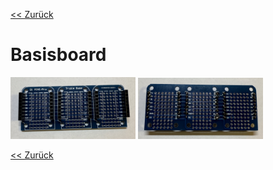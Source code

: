 [<< Zurück](../README.md)

# Basisboard

<img src="Bilder/WEMOS_Basisboard_vorne.JPEG" alt="drawing" width="200"/>
<img src="Bilder/WEMOS_Basisboard_hinten.JPEG" alt="drawing" width="200"/>

[<< Zurück](../README.md)